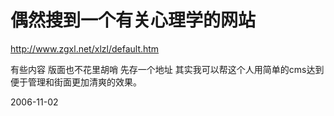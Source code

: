 # 偶然搜到一个有关心理学的网站

http://www.zgxl.net/xlzl/default.htm

有些内容 版面也不花里胡哨 先存一个地址 
其实我可以帮这个人用简单的cms达到便于管理和街面更加清爽的效果。

2006-11-02